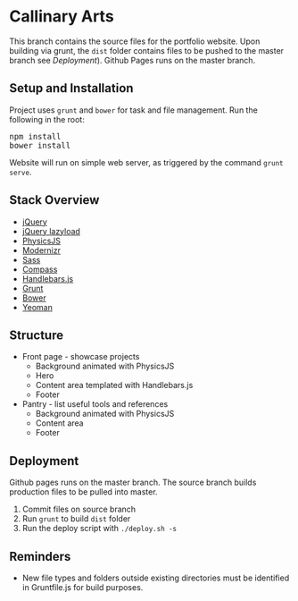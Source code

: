 Callinary Arts
====================
This branch contains the source files for the portfolio website. Upon building via grunt, the `dist` folder contains files to be pushed to the master branch see *Deployment*). Github Pages runs on the master branch.

## Setup and Installation

Project uses `grunt` and `bower` for task and file management. Run the following in the root:
<pre>
npm install
bower install
</pre>

Website will run on simple web server, as triggered by the command `grunt serve`.

## Stack Overview
- [jQuery](http://jquery.com/)
- [jQuery lazyload](http://www.appelsiini.net/projects/lazyload)
- [PhysicsJS](http://wellcaffeinated.net/PhysicsJS/)
- [Modernizr](http://modernizr.com/)
- [Sass](http://sass-lang.com/)
- [Compass](http://compass-style.org/)
- [Handlebars.js](http://handlebarsjs.com/)
- [Grunt](http://gruntjs.com/)
- [Bower](http://bower.io/)
- [Yeoman](http://yeoman.io/)

## Structure
- Front page - showcase projects
	- Background animated with PhysicsJS
	- Hero
	- Content area templated with Handlebars.js
	- Footer
- Pantry - list useful tools and references
	- Background animated with PhysicsJS
	- Content area
	- Footer

## Deployment
Github pages runs on the master branch. The source branch builds production files to be pulled into master.

1. Commit files on source branch
2. Run `grunt` to build `dist` folder
3. Run the deploy script with `./deploy.sh -s`

## Reminders
- New file types and folders outside existing directories must be identified in Gruntfile.js for build purposes.